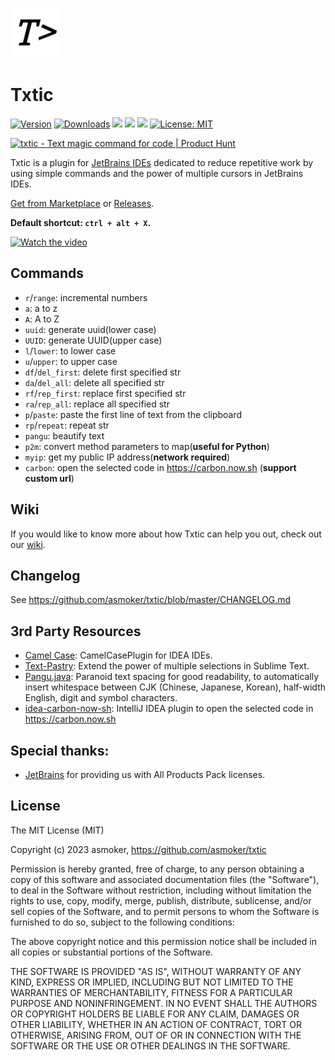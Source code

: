 ![](./doc/img/logo_middle.png)

# Txtic

[![Version](https://img.shields.io/jetbrains/plugin/v/20961.svg)](https://plugins.jetbrains.com/plugin/20961)
[![Downloads](https://img.shields.io/jetbrains/plugin/d/20961.svg)](https://plugins.jetbrains.com/plugin/20961)
![](https://img.shields.io/github/issues-closed/asmoker/txtic)
![](https://img.shields.io/github/issues/asmoker/txtic)
![](https://img.shields.io/jetbrains/plugin/r/rating/20961)
[![License: MIT](https://img.shields.io/badge/License-MIT-yellow.svg)](https://opensource.org/licenses/MIT)

<a href="https://www.producthunt.com/posts/txtic?utm_source=badge-featured&utm_medium=badge&utm_souce=badge-txtic" target="_blank"><img src="https://api.producthunt.com/widgets/embed-image/v1/featured.svg?post_id=379809&theme=light" alt="txtic - Text magic command for code | Product Hunt" style="width: 250px; height: 54px;" width="250" height="54" /></a>

Txtic is a plugin for [JetBrains IDEs](https://www.jetbrains.com/) dedicated to reduce repetitive work by using simple
commands and the power of multiple cursors in JetBrains IDEs.

[Get from Marketplace](https://plugins.jetbrains.com/plugin/20961-txtic)
or [Releases](https://github.com/asmoker/txtic/releases).

**Default shortcut: `ctrl + alt + X`.**

[![Watch the video](https://i.ytimg.com/vi/_6i-GI5SZaY/hqdefault.jpg)](https://www.youtube.com/watch?v=_6i-GI5SZaY)

## Commands

- `r`/`range`: incremental numbers
- `a`: a to z
- `A`: A to Z
- `uuid`: generate uuid(lower case)
- `UUID`: generate UUID(upper case)
- `l`/`lower`: to lower case
- `u`/`upper`: to upper case
- `df`/`del_first`: delete first specified str
- `da`/`del_all`: delete all specified str
- `rf`/`rep_first`: replace first specified str
- `ra`/`rep_all`: replace all specified str
- `p`/`paste`: paste the first line of text from the clipboard
- `rp`/`repeat`: repeat str
- `pangu`: beautify text
- `p2m`: convert method parameters to map(**useful for Python**)
- `myip`: get my public IP address(**network required**)
- `carbon`: open the selected code in https://carbon.now.sh (**support custom url**)

## Wiki

If you would like to know more about how Txtic can help you out, check out
our [wiki](https://github.com/asmoker/txtic/wiki).

## Changelog

See https://github.com/asmoker/txtic/blob/master/CHANGELOG.md

## 3rd Party Resources

- [Camel Case](https://github.com/netnexus/camelcaseplugin): CamelCasePlugin for IDEA IDEs.
- [Text-Pastry](https://github.com/duydao/Text-Pastry): Extend the power of multiple selections in Sublime Text.
- [Pangu.java](https://github.com/vinta/pangu.java): Paranoid text spacing for good readability, to automatically insert
  whitespace between CJK (Chinese, Japanese, Korean), half-width English, digit and symbol characters.
- [idea-carbon-now-sh](https://github.com/trubitsyn/idea-carbon-now-sh): IntelliJ IDEA plugin to open the selected code in https://carbon.now.sh

## Special thanks:

- [JetBrains](https://www.jetbrains.com/buy/opensource/) for providing us with All Products Pack licenses.

## License

The MIT License (MIT)

Copyright (c) 2023 asmoker, https://github.com/asmoker/txtic

Permission is hereby granted, free of charge, to any person obtaining a copy
of this software and associated documentation files (the "Software"), to deal
in the Software without restriction, including without limitation the rights
to use, copy, modify, merge, publish, distribute, sublicense, and/or sell
copies of the Software, and to permit persons to whom the Software is
furnished to do so, subject to the following conditions:

The above copyright notice and this permission notice shall be included in
all copies or substantial portions of the Software.

THE SOFTWARE IS PROVIDED "AS IS", WITHOUT WARRANTY OF ANY KIND, EXPRESS OR
IMPLIED, INCLUDING BUT NOT LIMITED TO THE WARRANTIES OF MERCHANTABILITY,
FITNESS FOR A PARTICULAR PURPOSE AND NONINFRINGEMENT. IN NO EVENT SHALL THE
AUTHORS OR COPYRIGHT HOLDERS BE LIABLE FOR ANY CLAIM, DAMAGES OR OTHER
LIABILITY, WHETHER IN AN ACTION OF CONTRACT, TORT OR OTHERWISE, ARISING FROM,
OUT OF OR IN CONNECTION WITH THE SOFTWARE OR THE USE OR OTHER DEALINGS IN
THE SOFTWARE.


